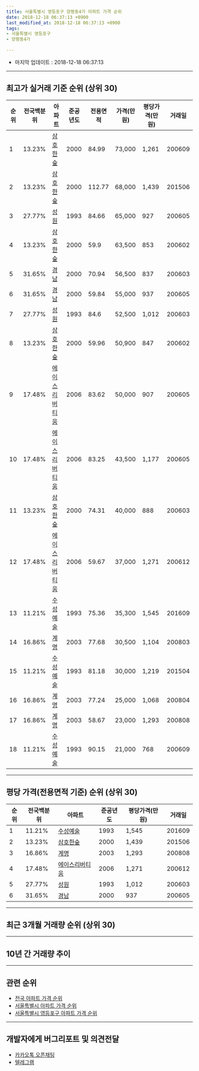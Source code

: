 ```yaml
---
title: 서울특별시 영등포구 양평동4가 아파트 가격 순위
date: 2018-12-18 06:37:13 +0900
last_modified_at: 2018-12-18 06:37:13 +0900
tags:
- 서울특별시 영등포구
- 양평동4가

---
```


* 마지막 업데이트 : 2018-12-18 06:37:13

---

## 최고가 실거래 기준 순위 (상위 30)


|순위|전국백분위|아파트|준공년도|전용면적|가격(만원)|평당가격(만원)|거래일|
|---|---|---|---|---|---|---|---|
|1|13.23%|[삼호한숲](https://search.naver.com/search.naver?query=%EC%84%9C%EC%9A%B8%ED%8A%B9%EB%B3%84%EC%8B%9C+%EC%98%81%EB%93%B1%ED%8F%AC%EA%B5%AC+%EC%96%91%ED%8F%89%EB%8F%994%EA%B0%80+%EC%82%BC%ED%98%B8%ED%95%9C%EC%88%B2)|2000|84.99|73,000|1,261|200609|
|2|13.23%|[삼호한숲](https://search.naver.com/search.naver?query=%EC%84%9C%EC%9A%B8%ED%8A%B9%EB%B3%84%EC%8B%9C+%EC%98%81%EB%93%B1%ED%8F%AC%EA%B5%AC+%EC%96%91%ED%8F%89%EB%8F%994%EA%B0%80+%EC%82%BC%ED%98%B8%ED%95%9C%EC%88%B2)|2000|112.77|68,000|1,439|201506|
|3|27.77%|[성원](https://search.naver.com/search.naver?query=%EC%84%9C%EC%9A%B8%ED%8A%B9%EB%B3%84%EC%8B%9C+%EC%98%81%EB%93%B1%ED%8F%AC%EA%B5%AC+%EC%96%91%ED%8F%89%EB%8F%994%EA%B0%80+%EC%84%B1%EC%9B%90)|1993|84.66|65,000|927|200605|
|4|13.23%|[삼호한숲](https://search.naver.com/search.naver?query=%EC%84%9C%EC%9A%B8%ED%8A%B9%EB%B3%84%EC%8B%9C+%EC%98%81%EB%93%B1%ED%8F%AC%EA%B5%AC+%EC%96%91%ED%8F%89%EB%8F%994%EA%B0%80+%EC%82%BC%ED%98%B8%ED%95%9C%EC%88%B2)|2000|59.9|63,500|853|200602|
|5|31.65%|[경남](https://search.naver.com/search.naver?query=%EC%84%9C%EC%9A%B8%ED%8A%B9%EB%B3%84%EC%8B%9C+%EC%98%81%EB%93%B1%ED%8F%AC%EA%B5%AC+%EC%96%91%ED%8F%89%EB%8F%994%EA%B0%80+%EA%B2%BD%EB%82%A8)|2000|70.94|56,500|837|200603|
|6|31.65%|[경남](https://search.naver.com/search.naver?query=%EC%84%9C%EC%9A%B8%ED%8A%B9%EB%B3%84%EC%8B%9C+%EC%98%81%EB%93%B1%ED%8F%AC%EA%B5%AC+%EC%96%91%ED%8F%89%EB%8F%994%EA%B0%80+%EA%B2%BD%EB%82%A8)|2000|59.84|55,000|937|200605|
|7|27.77%|[성원](https://search.naver.com/search.naver?query=%EC%84%9C%EC%9A%B8%ED%8A%B9%EB%B3%84%EC%8B%9C+%EC%98%81%EB%93%B1%ED%8F%AC%EA%B5%AC+%EC%96%91%ED%8F%89%EB%8F%994%EA%B0%80+%EC%84%B1%EC%9B%90)|1993|84.6|52,500|1,012|200603|
|8|13.23%|[삼호한숲](https://search.naver.com/search.naver?query=%EC%84%9C%EC%9A%B8%ED%8A%B9%EB%B3%84%EC%8B%9C+%EC%98%81%EB%93%B1%ED%8F%AC%EA%B5%AC+%EC%96%91%ED%8F%89%EB%8F%994%EA%B0%80+%EC%82%BC%ED%98%B8%ED%95%9C%EC%88%B2)|2000|59.96|50,900|847|200602|
|9|17.48%|[에이스리버티움](https://search.naver.com/search.naver?query=%EC%84%9C%EC%9A%B8%ED%8A%B9%EB%B3%84%EC%8B%9C+%EC%98%81%EB%93%B1%ED%8F%AC%EA%B5%AC+%EC%96%91%ED%8F%89%EB%8F%994%EA%B0%80+%EC%97%90%EC%9D%B4%EC%8A%A4%EB%A6%AC%EB%B2%84%ED%8B%B0%EC%9B%80)|2006|83.62|50,000|907|200605|
|10|17.48%|[에이스리버티움](https://search.naver.com/search.naver?query=%EC%84%9C%EC%9A%B8%ED%8A%B9%EB%B3%84%EC%8B%9C+%EC%98%81%EB%93%B1%ED%8F%AC%EA%B5%AC+%EC%96%91%ED%8F%89%EB%8F%994%EA%B0%80+%EC%97%90%EC%9D%B4%EC%8A%A4%EB%A6%AC%EB%B2%84%ED%8B%B0%EC%9B%80)|2006|83.25|43,500|1,177|200605|
|11|13.23%|[삼호한숲](https://search.naver.com/search.naver?query=%EC%84%9C%EC%9A%B8%ED%8A%B9%EB%B3%84%EC%8B%9C+%EC%98%81%EB%93%B1%ED%8F%AC%EA%B5%AC+%EC%96%91%ED%8F%89%EB%8F%994%EA%B0%80+%EC%82%BC%ED%98%B8%ED%95%9C%EC%88%B2)|2000|74.31|40,000|888|200603|
|12|17.48%|[에이스리버티움](https://search.naver.com/search.naver?query=%EC%84%9C%EC%9A%B8%ED%8A%B9%EB%B3%84%EC%8B%9C+%EC%98%81%EB%93%B1%ED%8F%AC%EA%B5%AC+%EC%96%91%ED%8F%89%EB%8F%994%EA%B0%80+%EC%97%90%EC%9D%B4%EC%8A%A4%EB%A6%AC%EB%B2%84%ED%8B%B0%EC%9B%80)|2006|59.67|37,000|1,271|200612|
|13|11.21%|[수성예술](https://search.naver.com/search.naver?query=%EC%84%9C%EC%9A%B8%ED%8A%B9%EB%B3%84%EC%8B%9C+%EC%98%81%EB%93%B1%ED%8F%AC%EA%B5%AC+%EC%96%91%ED%8F%89%EB%8F%994%EA%B0%80+%EC%88%98%EC%84%B1%EC%98%88%EC%88%A0)|1993|75.36|35,300|1,545|201609|
|14|16.86%|[계명](https://search.naver.com/search.naver?query=%EC%84%9C%EC%9A%B8%ED%8A%B9%EB%B3%84%EC%8B%9C+%EC%98%81%EB%93%B1%ED%8F%AC%EA%B5%AC+%EC%96%91%ED%8F%89%EB%8F%994%EA%B0%80+%EA%B3%84%EB%AA%85)|2003|77.68|30,500|1,104|200803|
|15|11.21%|[수성예술](https://search.naver.com/search.naver?query=%EC%84%9C%EC%9A%B8%ED%8A%B9%EB%B3%84%EC%8B%9C+%EC%98%81%EB%93%B1%ED%8F%AC%EA%B5%AC+%EC%96%91%ED%8F%89%EB%8F%994%EA%B0%80+%EC%88%98%EC%84%B1%EC%98%88%EC%88%A0)|1993|81.18|30,000|1,219|201504|
|16|16.86%|[계명](https://search.naver.com/search.naver?query=%EC%84%9C%EC%9A%B8%ED%8A%B9%EB%B3%84%EC%8B%9C+%EC%98%81%EB%93%B1%ED%8F%AC%EA%B5%AC+%EC%96%91%ED%8F%89%EB%8F%994%EA%B0%80+%EA%B3%84%EB%AA%85)|2003|77.24|25,000|1,068|200804|
|17|16.86%|[계명](https://search.naver.com/search.naver?query=%EC%84%9C%EC%9A%B8%ED%8A%B9%EB%B3%84%EC%8B%9C+%EC%98%81%EB%93%B1%ED%8F%AC%EA%B5%AC+%EC%96%91%ED%8F%89%EB%8F%994%EA%B0%80+%EA%B3%84%EB%AA%85)|2003|58.67|23,000|1,293|200808|
|18|11.21%|[수성예술](https://search.naver.com/search.naver?query=%EC%84%9C%EC%9A%B8%ED%8A%B9%EB%B3%84%EC%8B%9C+%EC%98%81%EB%93%B1%ED%8F%AC%EA%B5%AC+%EC%96%91%ED%8F%89%EB%8F%994%EA%B0%80+%EC%88%98%EC%84%B1%EC%98%88%EC%88%A0)|1993|90.15|21,000|768|200609|


---

## 평당 가격(전용면적 기준) 순위 (상위 30)


|순위|전국백분위|아파트|준공년도|평당가격(만원)|거래일|
|---|---|---|---|---|---|
|1|11.21%|[수성예술](https://search.naver.com/search.naver?query=%EC%84%9C%EC%9A%B8%ED%8A%B9%EB%B3%84%EC%8B%9C+%EC%98%81%EB%93%B1%ED%8F%AC%EA%B5%AC+%EC%96%91%ED%8F%89%EB%8F%994%EA%B0%80+%EC%88%98%EC%84%B1%EC%98%88%EC%88%A0)|1993|1,545|201609|
|2|13.23%|[삼호한숲](https://search.naver.com/search.naver?query=%EC%84%9C%EC%9A%B8%ED%8A%B9%EB%B3%84%EC%8B%9C+%EC%98%81%EB%93%B1%ED%8F%AC%EA%B5%AC+%EC%96%91%ED%8F%89%EB%8F%994%EA%B0%80+%EC%82%BC%ED%98%B8%ED%95%9C%EC%88%B2)|2000|1,439|201506|
|3|16.86%|[계명](https://search.naver.com/search.naver?query=%EC%84%9C%EC%9A%B8%ED%8A%B9%EB%B3%84%EC%8B%9C+%EC%98%81%EB%93%B1%ED%8F%AC%EA%B5%AC+%EC%96%91%ED%8F%89%EB%8F%994%EA%B0%80+%EA%B3%84%EB%AA%85)|2003|1,293|200808|
|4|17.48%|[에이스리버티움](https://search.naver.com/search.naver?query=%EC%84%9C%EC%9A%B8%ED%8A%B9%EB%B3%84%EC%8B%9C+%EC%98%81%EB%93%B1%ED%8F%AC%EA%B5%AC+%EC%96%91%ED%8F%89%EB%8F%994%EA%B0%80+%EC%97%90%EC%9D%B4%EC%8A%A4%EB%A6%AC%EB%B2%84%ED%8B%B0%EC%9B%80)|2006|1,271|200612|
|5|27.77%|[성원](https://search.naver.com/search.naver?query=%EC%84%9C%EC%9A%B8%ED%8A%B9%EB%B3%84%EC%8B%9C+%EC%98%81%EB%93%B1%ED%8F%AC%EA%B5%AC+%EC%96%91%ED%8F%89%EB%8F%994%EA%B0%80+%EC%84%B1%EC%9B%90)|1993|1,012|200603|
|6|31.65%|[경남](https://search.naver.com/search.naver?query=%EC%84%9C%EC%9A%B8%ED%8A%B9%EB%B3%84%EC%8B%9C+%EC%98%81%EB%93%B1%ED%8F%AC%EA%B5%AC+%EC%96%91%ED%8F%89%EB%8F%994%EA%B0%80+%EA%B2%BD%EB%82%A8)|2000|937|200605|


---

## 최근 3개월 거래량 순위 (상위 30)


<div style="width:100%;">
    <canvas id="deal_count_ranking" height="250"></canvas>
</div>


<script>
new Chart(document.getElementById("deal_count_ranking"), {
    type: 'horizontalBar',
    data: {
        labels: ['삼호한숲'],
        datasets: [{
            label: '실거래 수',
            data: [1],
            borderColor: "rgba(255, 0, 128, 1)",
            backgroundColor: "rgba(255, 0, 128, 0.5)",
            fill: false,
        }]
    },
    options: {
        responsive: true,
        title: {
            display: true,
            text: '최근 3개월 거래량 순위'
        },
        tooltips: {
            mode: 'index',
            intersect: false,
            callbacks: {
                title: function(tooltipItems, data) {
                    return "실거래 수:";
                },
                label: function(tooltipItem, data) {
                    return data.labels[tooltipItem.index] + ": " + tooltipItem.xLabel;
                }
            }
        },
        hover: {
            mode: 'nearest',
            intersect: true
        },
        scales: {
            xAxes: [{
                display: true,
                scaleLabel: {
                    display: true,
                    labelString: '실거래 수'
                },
                ticks: {
                    suggestedMin: 0,
                }
            }],
            yAxes: [{
                display: true,
                ticks: {
                    autoSkip: false,
                    callback: function(value, index, values) {
                        if (value.length > 15)
                            return value.substr(0, 13) + "...";
                        else
                            return value;
                    }
                },
                scaleLabel: {
                    display: false,
                }
            }]
        }
    }
});

</script>


---

## 10년 간 거래량 추이


<div style="width:100%;">
    <canvas id="deal_progress" height="250"></canvas>
</div>

<script>
new Chart(document.getElementById("deal_progress"), {
    type: 'line',
    data: {
        labels: ['200812','200901','200902','200903','200904','200905','200906','200907','200908','200909','200910','200911','200912','201001','201002','201003','201004','201005','201006','201007','201008','201009','201010','201011','201012','201101','201102','201103','201104','201105','201106','201107','201108','201109','201110','201111','201112','201201','201202','201203','201204','201205','201206','201207','201208','201209','201210','201211','201212','201301','201302','201303','201304','201305','201306','201307','201308','201309','201310','201311','201312','201401','201402','201403','201404','201405','201406','201407','201408','201409','201410','201411','201412','201501','201502','201503','201504','201505','201506','201507','201508','201509','201510','201511','201512','201601','201602','201603','201604','201605','201606','201607','201608','201609','201610','201611','201612','201701','201702','201703','201704','201705','201706','201707','201708','201709','201710','201711','201712','201801','201802','201803','201804','201805','201806','201807','201808','201809','201810','201811','201812'],
        datasets: [{
            label: '실거래 수',
            pointRadius: 1,
            data: [1, 0, 1, 4, 2, 5, 6, 11, 11, 4, 2, 0, 3, 5, 3, 1, 2, 1, 2, 2, 2, 2, 3, 2, 2, 6, 3, 5, 1, 2, 2, 1, 2, 3, 2, 0, 3, 2, 1, 2, 1, 1, 5, 1, 0, 2, 2, 2, 5, 2, 0, 4, 5, 4, 4, 0, 1, 5, 3, 3, 3, 7, 6, 5, 2, 6, 4, 2, 5, 7, 5, 3, 1, 9, 7, 16, 4, 7, 12, 2, 9, 10, 11, 6, 2, 1, 1, 4, 8, 6, 8, 10, 10, 11, 7, 6, 4, 2, 3, 4, 7, 6, 7, 4, 0, 2, 4, 2, 3, 7, 5, 4, 4, 2, 1, 2, 8, 0, 1, 0, 0],
            borderColor: "rgba(255, 201, 14, 1)",
            backgroundColor: "rgba(255, 201, 14, 0.5)",
            fill: true,
        }]
    },
    options: {
        responsive: true,
        title: {
            display: true,
            text: '10년간 거래량 추이'
        },
        tooltips: {
            mode: 'index',
            intersect: false,
        },
        hover: {
            mode: 'nearest',
            intersect: true
        },
        scales: {
            xAxes: [{
                display: true,
                scaleLabel: {
                    display: true,
                    labelString: '년/월'
                }
            }],
            yAxes: [{
                display: true,
                ticks: {
                    suggestedMin: 0,
                },
                scaleLabel: {
                    display: true,
                    labelString: '실거래 수'
                }
            }]
        }
    }
});

</script>


---

## 관련 순위

- [전국 아파트 가격 순위](https://inasie.github.io/apt-ranking/전국)
- [서울특별시 아파트 가격 순위](https://inasie.github.io/apt-ranking/서울특별시)
- [서울특별시 영등포구 아파트 가격 순위](https://inasie.github.io/apt-ranking/서울특별시-영등포구)


---

## 개발자에게 버그리포트 및 의견전달

- [카카오톡 오픈채팅](https://open.kakao.com/o/gLJUAP4)
- [텔레그램](https://t.me/inasie)

